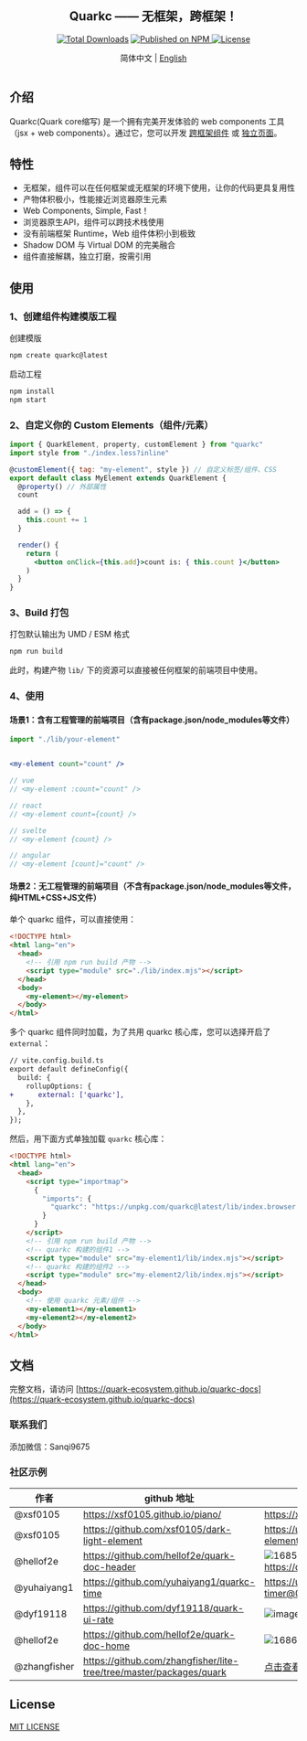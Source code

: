 <h2 align="center"> Quarkc —— 无框架，跨框架！ </h2>

<p align="center">
  <a href="https://www.npmjs.com/package/quarkc"><img src="https://img.shields.io/npm/dt/quarkc.svg" alt="Total Downloads"></a>
  <a href="https://www.npmjs.com/package/quarkc">
    <img src="https://img.shields.io/npm/v/quarkc.svg" alt="Published on NPM">
  </a>
  <a href="https://github.com/hellof2e/quark-core/blob/main/LICENSE"><img src="https://img.shields.io/npm/l/quarkc.svg" alt="License"></a>
</p>


<p align="center">
  <span> 简体中文 | </span>
  <a href="https://github.com/hellof2e/quark-core/blob/main/README.en-US.md">
    English
  </a>
</p>

<p align="center">
<a href="https://stackblitz.com/edit/quarkc-vite-k6t2ge?file=index.html&file=src%2Findex.tsx"><img src="https://developer.stackblitz.com/img/open_in_stackblitz.svg" alt=""></a>
</p>

## 介绍

Quarkc(Quark core缩写) 是一个拥有完美开发体验的 web components 工具（jsx + web components）。通过它，您可以开发 [跨框架组件](https://github.com/hellof2e/quark-core/tree/main/packages/create-quarkc/template-quarkc-component-ts) 或 [独立页面](https://github.com/hellof2e/quark-core/tree/main/packages/create-quarkc/template-quarkc-app-ts)。

## 特性

*   无框架，组件可以在任何框架或无框架的环境下使用，让你的代码更具复用性
*   产物体积极小，性能接近浏览器原生元素
*   Web Components, Simple, Fast！
*   浏览器原生API，组件可以跨技术栈使用
*   没有前端框架 Runtime，Web 组件体积小到极致
*   Shadow DOM 与 Virtual DOM 的完美融合
*   组件直接解耦，独立打磨，按需引用


## 使用

### 1、创建组件构建模版工程

创建模版
```bash
npm create quarkc@latest
```

启动工程
```bash
npm install
npm start
```

### 2、自定义你的 Custom Elements（组件/元素）
```jsx
import { QuarkElement, property, customElement } from "quarkc"
import style from "./index.less?inline"

@customElement({ tag: "my-element", style }) // 自定义标签/组件、CSS
export default class MyElement extends QuarkElement {
  @property() // 外部属性
  count

  add = () => {
    this.count += 1
  }

  render() {
    return (
      <button onClick={this.add}>count is: { this.count }</button>
    )
  }
}
```

### 3、Build 打包

打包默认输出为 UMD / ESM 格式

```bash
npm run build
```

此时，构建产物 `lib/` 下的资源可以直接被任何框架的前端项目中使用。

### 4、使用

#### 场景1：含有工程管理的前端项目（含有package.json/node_modules等文件）
```jsx
import "./lib/your-element"


<my-element count="count" />

// vue
// <my-element :count="count" />

// react
// <my-element count={count} />

// svelte
// <my-element {count} />

// angular
// <my-element [count]="count" />
```

#### 场景2：无工程管理的前端项目（不含有package.json/node_modules等文件，纯HTML+CSS+JS文件）

单个 quarkc 组件，可以直接使用：

```html
<!DOCTYPE html>
<html lang="en">
  <head>
    <!-- 引用 npm run build 产物 -->
    <script type="module" src="./lib/index.mjs"></script>
  </head>
  <body>
    <my-element></my-element>
  </body>
</html>
```

多个 quarkc 组件同时加载，为了共用 quarkc 核心库，您可以选择开启了 `external`：
```diff
// vite.config.build.ts
export default defineConfig({
  build: {
    rollupOptions: {
+      external: ['quarkc'],
    },
  },
});

```
然后，用下面方式单独加载 `quarkc` 核心库：
```html
<!DOCTYPE html>
<html lang="en">
  <head>
    <script type="importmap">
      {
        "imports": {
          "quarkc": "https://unpkg.com/quarkc@latest/lib/index.browser.js"
        }
      }
    </script>
    <!-- 引用 npm run build 产物 -->
    <!-- quarkc 构建的组件1 -->
    <script type="module" src="my-element1/lib/index.mjs"></script>
    <!-- quarkc 构建的组件2 -->
    <script type="module" src="my-element2/lib/index.mjs"></script>
  </head>
  <body>
    <!-- 使用 quarkc 元素/组件 -->
    <my-element1></my-element1>
    <my-element2></my-element2>
  </body>
</html>
```


## 文档

完整文档，请访问 [https://quark-ecosystem.github.io/quarkc-docs](https://quark-ecosystem.github.io/quarkc-docs)

### 联系我们

添加微信：Sanqi9675

### 社区示例

|  作者   | github 地址  | 截图 / 链接
|  ----  | ----  | ----- |
| @xsf0105  | https://xsf0105.github.io/piano/ |  https://xsf0105.github.io/piano/ |
| @xsf0105  | https://github.com/xsf0105/dark-light-element |  https://unpkg.com/dark-light-element@latest/demo.html |
| @hellof2e  | https://github.com/hellof2e/quark-doc-header | ![1685501041275](https://github.com/hellof2e/quark-core/assets/14307551/24dd5626-e6a9-452c-9c95-c2cdb8891573) https://quarkc.hellobike.com/#/ |
| @yuhaiyang1  | https://github.com/yuhaiyang1/quarkc-time |  https://unpkg.com/quark-timer@0.0.2/demo.html |
| @dyf19118  | https://github.com/dyf19118/quark-ui-rate |  ![image](https://github.com/hellof2e/quark-cli/assets/14307551/e11e6c49-4c18-4bca-adc3-01a7198ab2e2) |
| @hellof2e  | https://github.com/hellof2e/quark-doc-home |  ![1686575964690](https://github.com/hellof2e/quark-core/assets/14307551/9618427c-916b-4dfd-b28b-0e8e0f6ce744)  |
| @zhangfisher  | https://github.com/zhangfisher/lite-tree/tree/master/packages/quark |  [点击查看](https://github.com/zhangfisher/lite-tree/blob/master/docs/tree.png?raw=true)  |


## License

[MIT LICENSE](./LICENSE)
